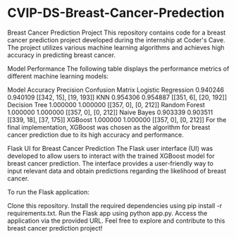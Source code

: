 # CVIP-DS-Breast-Cancer-Predection
Breast Cancer Prediction Project
This repository contains code for a breast cancer prediction project developed during the internship at Coder's Cave. The project utilizes various machine learning algorithms and achieves high accuracy in predicting breast cancer.

Model Performance
The following table displays the performance metrics of different machine learning models:

Model	Accuracy	Precision	Confusion Matrix
Logistic Regression	0.940246	0.940109	[[342, 15], [19, 193]]
KNN	0.954306	0.954887	[[351, 6], [20, 192]]
Decision Tree	1.000000	1.000000	[[357, 0], [0, 212]]
Random Forest	1.000000	1.000000	[[357, 0], [0, 212]]
Naive Bayes	0.903339	0.903511	[[339, 18], [37, 175]]
XGBoost	1.000000	1.000000	[[357, 0], [0, 212]]
For the final implementation, XGBoost was chosen as the algorithm for breast cancer prediction due to its high accuracy and performance.

Flask UI for Breast Cancer Prediction
The Flask user interface (UI) was developed to allow users to interact with the trained XGBoost model for breast cancer prediction. The interface provides a user-friendly way to input relevant data and obtain predictions regarding the likelihood of breast cancer.

To run the Flask application:

Clone this repository.
Install the required dependencies using pip install -r requirements.txt.
Run the Flask app using python app.py.
Access the application via the provided URL.
Feel free to explore and contribute to this breast cancer prediction project!

